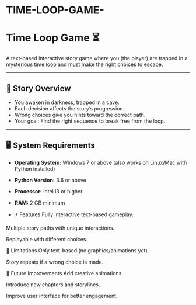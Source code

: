 # TIME-LOOP-GAME-
# Time Loop Game ⏳

A text-based interactive story game where you (the player) are trapped in a mysterious time loop and must make the right choices to escape.

---

## 📖 Story Overview
- You awaken in darkness, trapped in a cave.
- Each decision affects the story’s progression.
- Wrong choices give you hints toward the correct path.
- Your goal: Find the right sequence to break free from the loop.

---

## 🖥️ System Requirements
- **Operating System:** Windows 7 or above (also works on Linux/Mac with Python installed)
- **Python Version:** 3.6 or above
- **Processor:** Intel i3 or higher
- **RAM:** 2 GB minimum

- ⚡ Features
Fully interactive text-based gameplay.

Multiple story paths with unique interactions.

Replayable with different choices.

📌 Limitations
Only text-based (no graphics/animations yet).

Story repeats if a wrong choice is made.

🔮 Future Improvements
Add creative animations.

Introduce new chapters and storylines.

Improve user interface for better engagement.
